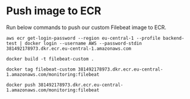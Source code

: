 # Push image to ECR
Run below commands to push our custom Filebeat image to ECR.
```
aws ecr get-login-password --region eu-central-1 --profile backend-test | docker login --username AWS --password-stdin 381492178973.dkr.ecr.eu-central-1.amazonaws.com
```

```
docker build -t filebeat-custom .
```

```
docker tag filebeat-custom 381492178973.dkr.ecr.eu-central-1.amazonaws.com/monitoring:filebeat
```

```
docker push 381492178973.dkr.ecr.eu-central-1.amazonaws.com/monitoring:filebeat
```